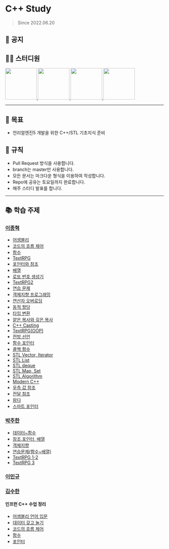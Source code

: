 # C++ Study
> Since 2022.06.20

## 📣 공지

## 👨‍💻  스터디원
<p>
<a href="https://github.com/jonghyeok98">
  <img src="https://avatars.githubusercontent.com/u/77715064?v=4" width="100">
</a>
<a href="https://github.com/juhanpark">
  <img src="https://avatars.githubusercontent.com/u/108555247?v=4" width="100">
</a>
<a href="https://github.com/UnrealFactory">
  <img src="https://avatars.githubusercontent.com/u/110706482?v=4" width="100">
</a>
<a href="https://github.com/shuniquely">
  <img src="https://avatars.githubusercontent.com/u/65961775?v=4" width="100">
</a>
</p>


---
## 📖 목표
- 언리얼엔진5 개발을 위한 C++/STL 기초지식 준비

## 📝 규칙
- Pull Request 방식을 사용합니다.
- branch는 master만 사용합니다.
- 모든 문서는 마크다운 형식을 이용하여 작성합니다.
- Repo에 공유는 토요일까지 완료합니다.
- 매주 스터디 발표를 합니다.

---

## 📚 학습 주제

### [이종혁](./contents/이종혁)
 - [어셈블리](./contents/이종혁/Assembly.md)
 - [코드의 흐름 제어](./contents/이종혁/CodeFlow.md)
 - [함수](./contents/이종혁/Function.md)
 - [TextRPG](./contents/이종혁/TextRPG.md)
 - [포인터와 참조](./contents/이종혁/Pointer.md)
 - [배열](./contents/이종혁/Array.md)
 - [로또 번호 생성기](./contents/이종혁/MakeLotto.md)
 - [TextRPG2](./contents/이종혁/TextRPG2.md)
 - [연습 문제](./contents/이종혁/Practice.md)
 - [객체지향 프로그래밍](./contents/이종혁/OOP.md)
 - [연산자 오버로딩](./contents/이종혁/OperatorOverloading.md)
 - [동적 할당](./contents/이종혁/DynamicAllocation.md)
 - [타입 변환](./contents/이종혁/TypeCasting.md)
 - [얕은 복사와 깊은 복사](./contents/이종혁/Copy.md)
 - [C++ Casting](./contents/이종혁/Casting.md)
 - [TextRPG(OOP)](./contents/이종혁/TextRPG(OOP).md)
 - [전방 선언](./contents/이종혁/ForwardDecalaration.md)
 - [함수 포인터](./contents/이종혁/FunctionPointer.md)
 - [콜백 함수](./contents/이종혁/CallBack.md)
 - [STL Vector, Iterator](./contents/이종혁/STL.md)
 - [STL List](./contents/이종혁/List.md)
 - [STL deque](./contents/이종혁/Deque.md)
 - [STL Map, Set](./contents/이종혁/MapSet.md)
 - [STL Algorithm](./contents/이종혁/Algorithm.md)
 - [Modern C++](./contents/이종혁/ModernCpp.md)
 - [우측 값 참조](./contents/이종혁/RvalueRef.md)
 - [전달 참조](./contents/이종혁/ForwardingRef.md)
 - [람다](./contents/이종혁/Lambda.md)
 - [스마트 포인터](./contents/이종혁/SmartPointer.md)

### [박주한](./contents/박주한)
* [데이터~함수](./contents/박주한/CPP-~Pointer.md)
* [참조,포인터, 배열](./contents/박주한/Reference%26Pointer.md)
* [객체지향](./contents/박주한/CPP-OOP.md)
* [연습문제(함수~배열)](./contents/박주한/CPP_Pratice-pointer.md)
* [TextRPG 1-2](./contents/박주한/TEXTRPG.md)
* [TextRPG 3](./contents/박주한/TEXTRPG3.md)


### [이민규](./contents/이민규)


### [김수한](./contents/김수한)
#### 인프런 C++ 수업 정리
- [어셈블리 언어 입문](./contents/김수한/수업정리/어셈블리언어입문.md)
- [데이터 갖고 놀기](./contents/김수한/수업정리/데이터갖고놀기)
- [코드의 흐름 제어](./contents/김수한/수업정리/코드의흐름제어)
- [함수](./contents/김수한/수업정리/함수)
- [포인터](./contents/김수한/수업정리/포인터)
